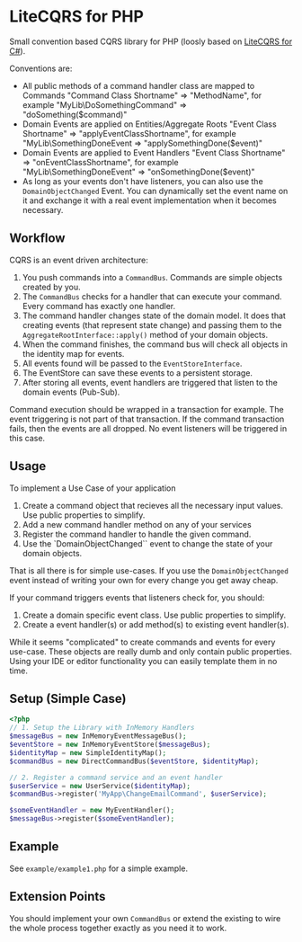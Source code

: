 # LiteCQRS for PHP

Small convention based CQRS library for PHP (loosly based on [LiteCQRS for C#](https://github.com/danielwertheim/LiteCQRS)).

Conventions are:

* All public methods of a command handler class are mapped to Commands "Command Class Shortname" => "MethodName", for example "MyLib\DoSomethingCommand" => "doSomething($command)"
* Domain Events are applied on Entities/Aggregate Roots "Event Class Shortname" => "applyEventClassShortname", for example "MyLib\SomethingDoneEvent => "applySomethingDone($event)"
* Domain Events are applied to Event Handlers "Event Class Shortname" => "onEventClassShortname", for example "MyLib\SomethingDoneEvent" => "onSomethingDone($event)"
* As long as your events don't have listeners, you can also use the ``DomainObjectChanged`` Event. You can dynamically set the event name on it and exchange it with a real event implementation when it becomes necessary.

## Workflow

CQRS is an event driven architecture:

1. You push commands into a ``CommandBus``. Commands are simple objects created by you.
2. The ``CommandBus`` checks for a handler that can execute your command. Every command has exactly one handler.
3. The command handler changes state of the domain model. It does that creating events (that represent state change)
   and passing them to the ``AggregateRootInterface::apply()`` method of your domain objects.
4. When the command finishes, the command bus will check all objects in the identity map for events.
5. All events found will be passed to the ``EventStoreInterface``.
6. The EventStore can save these events to a persistent storage.
7. After storing all events, event handlers are triggered that listen to the domain events (Pub-Sub).

Command execution should be wrapped in a transaction for example. The event triggering is not part
of that transaction. If the command transaction fails, then the events are all dropped. No event listeners
will be triggered in this case.

## Usage

To implement a Use Case of your application

1. Create a command object that recieves all the necessary input values. Use public properties to simplify.
2. Add a new command handler method on any of your services
3. Register the command handler to handle the given command.
4. Use the `DomainObjectChanged`` event to change the state of your domain objects.

That is all there is for simple use-cases. If you use the ``DomainObjectChanged`` event instead of writing
your own for every change you get away cheap.

If your command triggers events that listeners check for, you should:

1. Create a domain specific event class. Use public properties to simplify.
2. Create a event handler(s) or add method(s) to existing event handler(s).

While it seems "complicated" to create commands and events for every use-case. These objects are really
dumb and only contain public properties. Using your IDE or editor functionality you can easily template
them in no time.

## Setup (Simple Case)

```php
<?php
// 1. Setup the Library with InMemory Handlers
$messageBus = new InMemoryEventMessageBus();
$eventStore = new InMemoryEventStore($messageBus);
$identityMap = new SimpleIdentityMap();
$commandBus = new DirectCommandBus($eventStore, $identityMap);

// 2. Register a command service and an event handler
$userService = new UserService($identityMap);
$commandBus->register('MyApp\ChangeEmailCommand', $userService);

$someEventHandler = new MyEventHandler();
$messageBus->register($someEventHandler);
```

## Example

See ``example/example1.php`` for a simple example.

## Extension Points

You should implement your own ``CommandBus`` or extend the existing to wire the whole process together
exactly as you need it to work.
